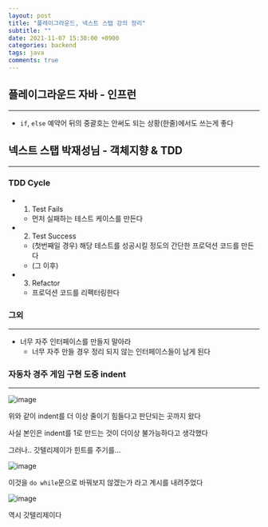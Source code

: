 ```yaml
---
layout: post
title: "플레이그라운드, 넥스트 스탭 강의 정리"
subtitle: ""
date: 2021-11-07 15:30:00 +0900
categories: backend
tags: java
comments: true
---
```


## 플레이그라운드 자바 - 인프런

---

- `if`, `else` 예약어 뒤의 중괄호는 안써도 되는 상황(한줄)에서도 쓰는게 좋다

## 넥스트 스탭 박재성님 - 객체지향 & TDD

---

### TDD Cycle

- 1. Test Fails
  - 먼저 실패하는 테스트 케이스를 만든다
- 2. Test Success
  - (첫번째일 경우) 해당 테스트를 성공시킬 정도의 간단한 프로덕션 코드를 만든다
  - (그 이후)
- 3. Refactor
  - 프로덕션 코드를 리펙터링한다

### 그외

---

- 너무 자주 인터페이스를 만들지 말아라
  - 너무 자주 만들 경우 정리 되지 않는 인터페이스들이 남게 된다

### 자동차 경주 게임 구현 도중 indent

---

![image](https://user-images.githubusercontent.com/66164361/142017242-341e5226-6a91-4315-8b24-3c20a387dd42.png)

위와 같이 indent를 더 이상 줄이기 힘들다고 판단되는 곳까지 왔다

사실 본인은 indent를 1로 만드는 것이 더이상 불가능하다고 생각했다

그러나.. 갓텔리제이가 힌트를 주기를...

![image](https://user-images.githubusercontent.com/66164361/142017625-640925cb-3b66-4edd-aaec-632c10181fe8.png)

이것을 `do while`문으로 바꿔보지 않겠는가 라고 계시를 내려주었다

![image](https://user-images.githubusercontent.com/66164361/142017793-fd9fc0d8-0e70-4c9d-b5d0-863372e675ed.png)

역시 갓텔리제이다
